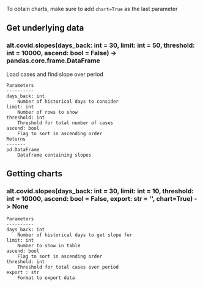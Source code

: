 To obtain charts, make sure to add `chart=True` as the last parameter

## Get underlying data 
### alt.covid.slopes(days_back: int = 30, limit: int = 50, threshold: int = 10000, ascend: bool = False) -> pandas.core.frame.DataFrame

Load cases and find slope over period

    Parameters
    ----------
    days_back: int
        Number of historical days to consider
    limit: int
        Number of rows to show
    threshold: int
        Threshold for total number of cases
    ascend: bool
        Flag to sort in ascending order
    Returns
    -------
    pd.DataFrame
        Dataframe containing slopes

## Getting charts 
### alt.covid.slopes(days_back: int = 30, limit: int = 10, threshold: int = 10000, ascend: bool = False, export: str = '', chart=True) -> None



    Parameters
    ----------
    days_back: int
        Number of historical days to get slope for
    limit: int
        Number to show in table
    ascend: bool
        Flag to sort in ascending order
    threshold: int
        Threshold for total cases over period
    export : str
        Format to export data
